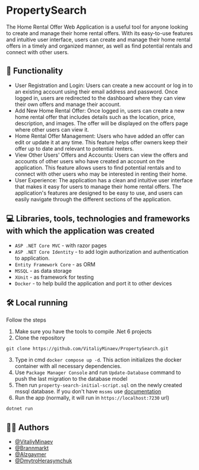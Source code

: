 # PropertySearch
The Home Rental Offer Web Application is a useful tool for anyone looking to create and manage their home rental offers. With its easy-to-use features and intuitive user interface, users can create and manage their home rental offers in a timely and organized manner, as well as find potential rentals and connect with other users.

<h2>🐳 Functionality </h2>
<ul>
  <li>User Registration and Login: Users can create a new account or log in to an existing account using their email address and password. Once logged in, users are redirected to the dashboard where they can view their own offers and manage their account.</li>
  <li>Add New Home Rental Offer: Once logged in, users can create a new home rental offer that includes details such as the location, price, description, and images. The offer will be displayed on the offers page where other users can view it.</li>
  <li>Home Rental Offer Management: Users who have added an offer can edit or update it at any time. This feature helps offer owners keep their offer up to date and relevant to potential renters.</li>
  <li>View Other Users' Offers and Accounts: Users can view the offers and accounts of other users who have created an account on the application. This feature allows users to find potential rentals and to connect with other users who may be interested in renting their home.</li>
  <li>User Experience: The application has a clean and intuitive user interface that makes it easy for users to manage their home rental offers. The application's features are designed to be easy to use, and users can easily navigate through the different sections of the application.</li>
</ul>

## 💻‍‍ Libraries, tools, technologies and frameworks with which the application was created

<ul>
    <li><code>ASP .NET Core MVC</code> - with razor pages</li>
    <li><code>ASP .NET Core Identity</code> - to add login authorization and authentication to application.</li>
    <li><code>Entity Framework Core</code> - as ORM</li>
    <li><code>MSSQL</code> - as data storage</li>
    <li><code>XUnit</code> - as framework for testing</li>
    <li><code>Docker</code> - to help build the application and port it to other devices</li>
</ul>

<h2>🛠️ Local running</h2>
<p>Follow the steps</p>
<ol>
<li>Make sure you have the tools to compile .Net 6 projects</li>
<li>Clone the repository</li>
  </ol>
  
```
git clone https://github.com/VitaliyMinaev/PropertySearch.git
```

<ol start="3">
  <li>Type in cmd <code>docker compose up -d</code>. This action initializes the docker container with all necessary dependencies.</li>
  <li>Use <code>Package Manager Console</code> and run <code>Update-Database</code> command to push the last migration to the database model</li>
  <li>
    Then run <code>property-search-initial-script.sql</code> on the newly created mssql database. If you don't have <code>mssms</code> use <a href="https://github.com/VitaliyMinaev/PropertySearch/blob/master/documentation/How-to-run-sql-script-using-bash.md">documentation</a>
  </li>
  <li>Run the app (normally, it will run in <code>https://localhost:7230</code> url) </li>
  </ol>
  
``` cmd
dotnet run
```

## 👨‍💻 Authors

- [@VitaliyMinaev](https://github.com/VitaliyMinaev)
- [@Brannmarkt](https://github.com/Brannmarkt)
- [@Alzgaymer](https://github.com/Alzgaymer)
- [@DmytroHerasymchuk](https://github.com/DmytroHerasymchuk)
